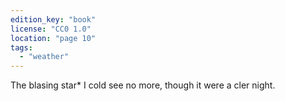 ```yaml
---
edition_key: "book"
license: "CC0 1.0"
location: "page 10"
tags:
  - "weather"
---
```

The blasing star* I
cold see no more, though it were a cler night.
